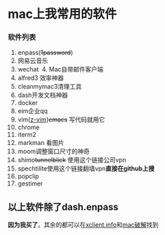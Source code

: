 # mac上我常用的软件
### 软件列表
  1. enpass(~~1password~~)
  2. 网易云音乐
  3. wechat
  4. Mac自带邮件客户端
  5. alfred3 效率神器
  6. cleanmymac3清理工具
  7. dash开发文档神器
  8. docker
  9. eim企业qq
  10. vim([z-vim](https://github.com/zongUMR/Z-vim))~~emacs~~ 写代码就用它
  11. chrome
  12. iterm2
  13. markman 看图片
  14. moom调整窗口尺寸的神奇
  15. shimo~~tunnelblick~~ 使用这个链接公司vpn
  16. spechtilite使用这个链接翻墙vpn**直接在github上搜**
  17. popclip
  18. gestimer
  
## 以上软件除了dash.enpass
**因为我买了**。其余的都可以在[xclient.info](http://xclient.info/)和[mac破解](http://www.macappstore.net/)找到
